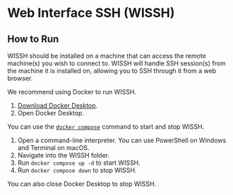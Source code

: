 # Web Interface SSH (WISSH)
## How to Run
WISSH should be installed on a machine that can access the remote machine(s) you wish to connect to. WISSH will handle SSH session(s) from the machine it is installed on, allowing you to SSH through it from a web browser.

We recommend using Docker to run WISSH.
1. [Download Docker Desktop](https://docs.docker.com/get-docker/).
1. Open Docker Desktop.

You can use the [`docker compose`](https://docs.docker.com/compose/reference/) command to start and stop WISSH.
1. Open a command-line interpreter. You can use PowerShell on Windows and Terminal on macOS.
1. Navigate into the WISSH folder.
1. Run `docker compose up -d` to start WISSH.
1. Run `docker compose down` to stop WISSH.

You can also close Docker Desktop to stop WISSH.
